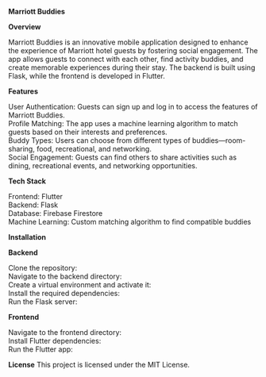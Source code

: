 **Marriott Buddies**

**Overview**

Marriott Buddies is an innovative mobile application designed to enhance the experience of Marriott hotel guests by fostering social engagement. The app allows guests to connect with each other, find activity buddies, and create memorable experiences during their stay. The backend is built using Flask, while the frontend is developed in Flutter.

**Features**

User Authentication: Guests can sign up and log in to access the features of Marriott Buddies.<br>
Profile Matching: The app uses a machine learning algorithm to match guests based on their interests and preferences.<br>
Buddy Types: Users can choose from different types of buddies—room-sharing, food, recreational, and networking.<br>
Social Engagement: Guests can find others to share activities such as dining, recreational events, and networking opportunities.<br>

**Tech Stack**

Frontend: Flutter<br>
Backend: Flask<br>
Database: Firebase Firestore<br>
Machine Learning: Custom matching algorithm to find compatible buddies

**Installation**

**Backend**

Clone the repository:<br>
Navigate to the backend directory:<br>
Create a virtual environment and activate it:<br>
Install the required dependencies: <br>
Run the Flask server:

**Frontend**

Navigate to the frontend directory: <br>
Install Flutter dependencies: <br>
Run the Flutter app:

**License**
This project is licensed under the MIT License.
